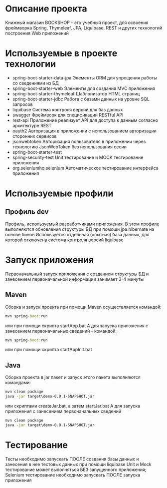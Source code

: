 # Описание проекта
Книжный магазин BOOKSHOP - это учебный проект, для освоения фреймворка Spring, Thymeleaf, JPA, Liquibase, REST и других технологий построения Web приложений
# Используемые в проекте технологии
* spring-boot-starter-data-jpa
Элементы ORM для упрощения работы со сведениями из БД
* spring-boot-starter-web
Элементы для создания MVC приложения
* spring-boot-starter-thymeleaf
Шаблонизатор HTML страниц
* spring-boot-starter-jdbc
Работа с базами данных на уровне SQL запросов
* liquibase
Система контроля версий для баз данных
* swagger
Фреймворк для спецификации RESTful API
* rest-api
Приложение реализует API для доступа к данным согласно архитектуре REST
* oauth2
Авторизация в приложении с использованием авторизации сторонних сервисов
* jsonwebtoken
Авторизация пользователя в приложении через технологию JsonWebToken без использования сесии
* spring-boot-starter-test
* spring-security-test
Unit тестирование и MOCK тестирование приложения
* org.seleniumhq.selenium
Автоматическое тестирование интерфейса приложения
# Используемые профили
## Профиль dev
Профиль, используемый разработчиками приложения. В этом профиле выполняются обновления структуры БД при помощи jpa.hibernate на основе бинов
Используется отдельная (опытная) база данных, для которой отключена система контроля версий liquibase
# Запуск приложения
Первоначальный запуск приложения с созданием структуры БД и занесением первоначальной информации занимает 3-4 минуты
## Maven
Сборка и запуск проекта при помощи Maven осуществляется командой:
```cmd
mvn spring-boot:run 
```
или при помощи скрипта startApp.bat
A для запуска приложения с занесением первоначальных сведений - командой:
```cmd
mvn spring-boot:run
```
или при помощи скрипта startAppInit.bat
## Java
Сборка проекта в jar пакет и запуск этого пакета выполняются командами:
```cmd
mvn clean package
java -jar target\demo-0.0.1-SNAPSHOT.jar
```
или скриптами createJar.bat, а затем startJar.bat
А для запуска приложения с занесением первоначальных сведений
```cmd
mvn clean package
java -jar target\demo-0.0.1-SNAPSHOT.jar
```
# Тестирование
Тесты необходимо запускать ПОСЛЕ создания базы данных и занесения в нее тестовых данных при помощи liquibase
Unit и Mock тестирование может выполняться БЕЗ запущенного приложения;
Selenium тестирование необходимо запускать ПОСЛЕ запуска приложения